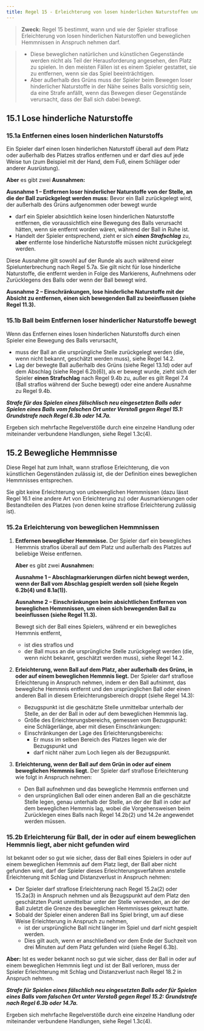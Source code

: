 ```yaml
---
title: Regel 15 - Erleichterung von losen hinderlichen Naturstoffen und beweglichen Hemmnissen (einschließlich Ball oder Ballmarker, die das Spiel unterstützen oder beeinträchtigen)
---
```


> **Zweck:**
> Regel 15 bestimmt, wann und wie der Spieler straflose Erleichterung von losen hinderlichen Naturstoffen und beweglichen Hemmnissen in Anspruch nehmen darf.

> - Diese beweglichen natürlichen und künstlichen Gegenstände werden nicht als Teil der Herausforderung angesehen, den Platz zu spielen. In den meisten Fällen ist es einem Spieler gestattet, sie zu entfernen, wenn sie das Spiel beeinträchtigen.
> - Aber außerhalb des Grüns muss der Spieler beim Bewegen loser hinderlicher Naturstoffe in der Nähe seines Balls vorsichtig sein, da eine Strafe anfällt, wenn das Bewegen dieser Gegenstände verursacht, dass der Ball sich dabei bewegt.

## 15.1 Lose hinderliche Naturstoffe

### 15.1a Entfernen eines losen hinderlichen Naturstoffs

Ein Spieler darf einen losen hinderlichen Naturstoff überall auf dem Platz oder außerhalb des Platzes straflos entfernen und er darf dies auf jede Weise tun (zum Beispiel mit der Hand, dem Fuß, einem Schläger oder anderer Ausrüstung).

**Aber** es gibt zwei **Ausnahmen:**

**Ausnahme 1 – Entfernen loser hinderlicher Naturstoffe von der Stelle, an die der Ball zurückgelegt werden muss:** Bevor ein Ball zurückgelegt wird, der außerhalb des Grüns aufgenommen oder bewegt wurde

- darf ein Spieler absichtlich keine losen hinderlichen Naturstoffe entfernen, die voraussichtlich eine Bewegung des Balls verursacht hätten, wenn sie entfernt worden wären, während der Ball in Ruhe ist.
- Handelt der Spieler entsprechend, zieht er sich **_einen Strafschlag_** zu, **aber** entfernte lose hinderliche Naturstoffe müssen nicht zurückgelegt werden.

Diese Ausnahme gilt sowohl auf der Runde als auch während einer Spielunterbrechung nach Regel 5.7a. Sie gilt nicht für lose hinderliche Naturstoffe, die entfernt werden in Folge des Markierens, Aufnehmens oder Zurücklegens des Balls oder wenn der Ball bewegt wird.

**Ausnahme 2 – Einschränkungen, lose hinderliche Naturstoffe mit der Absicht zu entfernen, einen sich bewegenden Ball zu beeinflussen (siehe Regel 11.3).**

### 15.1b Ball beim Entfernen loser hinderlicher Naturstoffe bewegt

Wenn das Entfernen eines losen hinderlichen Naturstoffs durch einen Spieler eine Bewegung des Balls verursacht,

- muss der Ball an die ursprüngliche Stelle zurückgelegt werden (die, wenn nicht bekannt, geschätzt werden muss), siehe Regel 14.2.
- Lag der bewegte Ball außerhalb des Grüns (siehe Regel 13.1d) oder auf dem Abschlag (siehe Regel 6.2b(6)), als er bewegt wurde, zieht sich der Spieler **einen Strafschlag** nach Regel 9.4b zu, außer es gilt Regel 7.4 (Ball straflos während der Suche bewegt) oder eine andere Ausnahme zu Regel 9.4b.

**_Strafe für das Spielen eines fälschlisch neu eingesetzten Balls oder Spielen eines Balls vom falschen Ort unter Verstoß gegen Regel 15.1: Grundstrafe nach Regel 6.3b oder 14.7a._**

Ergeben sich mehrfache Regelverstöße durch eine einzelne Handlung oder miteinander verbundene Handlungen, siehe Regel 1.3c(4).

## 15.2 Bewegliche Hemmnisse

Diese Regel hat zum Inhalt, wann straflose Erleichterung, die von künstlichen Gegenständen zulässig ist, die der Definition eines beweglichen Hemmnisses entsprechen.

Sie gibt keine Erleichterung von unbeweglichen Hemmnissen (dazu lässt Regel 16.1 eine andere Art von Erleichterung zu) oder Ausmarkierungen oder Bestandteilen des Platzes (von denen keine straflose Erleichterung zulässig ist).

### 15.2a Erleichterung von beweglichen Hemmnissen

1. **Entfernen beweglicher Hemmnisse.** Der Spieler darf ein bewegliches Hemmnis straflos überall auf dem Platz und außerhalb des Platzes auf beliebige Weise entfernen.

   **Aber** es gibt zwei **Ausnahmen:**

   **Ausnahme 1 – Abschlagmarkierungen dürfen nicht bewegt werden, wenn der Ball vom Abschlag gespielt werden soll (siehe Regeln 6.2b(4) und 8.1a(1)).**

   **Ausnahme 2 – Einschränkungen beim absichtlichen Entfernen von beweglichen Hemmnissen, um einen sich bewegenden Ball zu beeinflussen (siehe Regel 11.3).**

   Bewegt sich der Ball eines Spielers, während er ein bewegliches Hemmnis entfernt,

   - ist dies straflos und
   - der Ball muss an die ursprüngliche Stelle zurückgelegt werden (die, wenn nicht bekannt, geschätzt werden muss), siehe Regel 14.2.

2. **Erleichterung, wenn Ball auf dem Platz, aber außerhalb des Grüns, in oder auf einem beweglichen Hemmnis liegt.** Der Spieler darf straflose Erleichterung in Anspruch nehmen, indem er den Ball aufnimmt, das bewegliche Hemmnis entfernt und den ursprünglichen Ball oder einen anderen Ball in diesem Erleichterungsbereich droppt (siehe Regel 14.3):

   - Bezugspunkt ist die geschätzte Stelle unmittelbar unterhalb der Stelle, an der der Ball in oder auf dem beweglichen Hemmnis lag.
   - Größe des Erleichterungsbereichs, gemessen vom Bezugspunkt: eine Schlägerlänge, aber mit diesen Einschränkungen:
   - Einschränkungen der Lage des Erleichterungsbereichs:
     - Er muss im selben Bereich des Platzes liegen wie der Bezugspunkt und
     - darf nicht näher zum Loch liegen als der Bezugspunkt.

3. **Erleichterung, wenn der Ball auf dem Grün in oder auf einem beweglichen Hemmnis liegt.** Der Spieler darf straflose Erleichterung wie folgt in Anspruch nehmen:

   - Den Ball aufnehmen und das bewegliche Hemmnis entfernen und
   - den ursprünglichen Ball oder einen anderen Ball an die geschätzte Stelle legen, genau unterhalb der Stelle, an der der Ball in oder auf dem beweglichen Hemmnis lag, wobei die Vorgehensweisen beim Zurücklegen eines Balls nach Regel 14.2b(2) und 14.2e angewendet werden müssen.

### 15.2b Erleichterung für Ball, der in oder auf einem beweglichen Hemmnis liegt, aber nicht gefunden wird

Ist bekannt oder so gut wie sicher, dass der Ball eines Spielers in oder auf einem
beweglichen Hemmnis auf dem Platz liegt, der Ball aber nicht gefunden wird, darf
der Spieler dieses Erleichterungsverfahren anstelle Erleichterung mit Schlag und
Distanzverlust in Anspruch nehmen:

- Der Spieler darf straflose Erleichterung nach Regel 15.2a(2) oder 15.2a(3) in Anspruch nehmen und als Bezugspunkt auf dem Platz den geschätzten Punkt unmittelbar unter der Stelle verwenden, an der der Ball zuletzt die Grenze des beweglichen Hemmnisses gekreuzt hatte.
- Sobald der Spieler einen anderen Ball ins Spiel bringt, um auf diese Weise Erleichterung in Anspruch zu nehmen,
  - ist der ursprüngliche Ball nicht länger im Spiel und darf nicht gespielt werden.
  - Dies gilt auch, wenn er anschließend vor dem Ende der Suchzeit von drei Minuten auf dem Platz gefunden wird (siehe Regel 6.3b).

**Aber:** Ist es weder bekannt noch so gut wie sicher, dass der Ball in oder auf einem beweglichen Hemmnis liegt und ist der Ball verloren, muss der Spieler Erleichterung mit Schlag und Distanzverlust nach Regel 18.2 in Anspruch nehmen.

**_Strafe für Spielen eines fälschlich neu eingesetzten Balls oder für Spielen eines Balls vom falschen Ort unter Verstoß gegen Regel 15.2: Grundstrafe nach Regel 6.3b oder 14.7a._**

Ergeben sich mehrfache Regelverstöße durch eine einzelne Handlung oder miteinander verbundene Handlungen, siehe Regel 1.3c(4).
